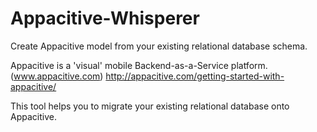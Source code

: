 Appacitive-Whisperer
====================

Create Appacitive model from your existing relational database schema.

Appacitive is a 'visual' mobile Backend-as-a-Service platform. (www.appacitive.com)
http://appacitive.com/getting-started-with-appacitive/

This tool helps you to migrate your existing relational database onto Appacitive.

